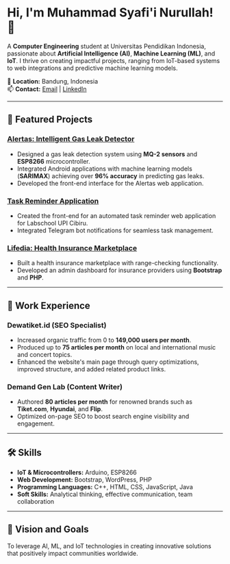 # Hi, I'm Muhammad Syafi'i Nurullah! 👋  

A **Computer Engineering** student at Universitas Pendidikan Indonesia, passionate about **Artificial Intelligence (AI)**, **Machine Learning (ML)**, and **IoT**. I thrive on creating impactful projects, ranging from IoT-based systems to web integrations and predictive machine learning models.  

📍 **Location:** Bandung, Indonesia  
📫 **Contact:** [Email](mailto:akunsyafii4@gmail.com) | [LinkedIn](https://www.linkedin.com/in/muhammad-syafii-nurullah)  

---

## 🌟 Featured Projects  

### [Alertas: Intelligent Gas Leak Detector](https://github.com/callmesyafii/alertas)  
- Designed a gas leak detection system using **MQ-2 sensors** and **ESP8266** microcontroller.  
- Integrated Android applications with machine learning models (**SARIMAX**) achieving over **96% accuracy** in predicting gas leaks.  
- Developed the front-end interface for the Alertas web application.  

### [Task Reminder Application](https://github.com/AurielIsLearnHowToCode/Projek-Konsultasi-4A-K6)  
- Created the front-end for an automated task reminder web application for Labschool UPI Cibiru.  
- Integrated Telegram bot notifications for seamless task management.  

### [Lifedia: Health Insurance Marketplace](https://github.com/callmesyafii/lifedia)  
- Built a health insurance marketplace with range-checking functionality.  
- Developed an admin dashboard for insurance providers using **Bootstrap** and **PHP**.  

---

## 💼 Work Experience  

### **Dewatiket.id (SEO Specialist)**  
- Increased organic traffic from 0 to **149,000 users per month**.  
- Produced up to **75 articles per month** on local and international music and concert topics.  
- Enhanced the website's main page through query optimizations, improved structure, and added related product links.  

### **Demand Gen Lab (Content Writer)**  
- Authored **80 articles per month** for renowned brands such as **Tiket.com**, **Hyundai**, and **Flip**.  
- Optimized on-page SEO to boost search engine visibility and engagement.  

---

## 🛠️ Skills  

- **IoT & Microcontrollers:** Arduino, ESP8266  
- **Web Development:** Bootstrap, WordPress, PHP  
- **Programming Languages:** C++, HTML, CSS, JavaScript, Java  
- **Soft Skills:** Analytical thinking, effective communication, team collaboration  

---

## 🚀 Vision and Goals  
To leverage AI, ML, and IoT technologies in creating innovative solutions that positively impact communities worldwide.  
